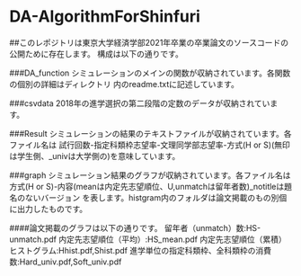 # DA-AlgorithmForShinfuri

##このレポジトリは東京大学経済学部2021年卒業の卒業論文のソースコードの公開ために存在します。
構成は以下の通りです。


###DA_function
シミュレーションのメインの関数が収納されています。各関数の個別の詳細はディレクトリ 内のreadme.txtに記述しています。

###csvdata
2018年の進学選択の第二段階の定数のデータが収納されています。

###Result
シミュレーションの結果のテキストファイルが収納されています。各ファイル名は
試行回数-指定科類枠志望率-文理同学部志望率-方式(H or S)(無印は学生側、_univは大学側の)を意味しています。

###graph
シミュレーション結果のグラフが収納されています。各ファイル名は
方式(H or S)-内容(meanは内定先志望順位、U,unmatchは留年者数)_notitleは題名のないバージョン
を表します。histgram内のフォルダは論文掲載のもの別個に出力したものです。

####論文掲載のグラフは以下の通りです。
    留年者（unmatch）数:HS-unmatch.pdf
    内定先志望順位（平均）:HS_mean.pdf
    内定先志望順位（累積）ヒストグラム:Hhist.pdf,Shist.pdf
    進学単位の指定科類枠、全科類枠の消費数:Hard_univ.pdf,Soft_univ.pdf
